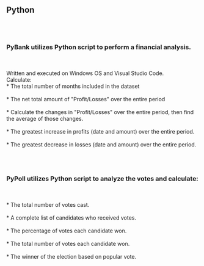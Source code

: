 <h2>Python</h2><br>
<br>
<h3>PyBank utilizes Python script to perform a financial analysis.</h3><br> 
<br>
Written and executed on Windows OS and Visual Studio Code.
<br>
Calculate:<br>
  * The total number of months included in the dataset<br>
<br>
  * The net total amount of "Profit/Losses" over the entire period<br>
<br>
  * Calculate the changes in "Profit/Losses" over the entire period, then find the average of those changes.<br>
<br>
  * The greatest increase in profits (date and amount) over the entire period.<br>
<br>
  * The greatest decrease in losses (date and amount) over the entire period.<br>
<br>
  <p align="center><img src="Analysis/PyBank.PNG"></p>
<br>
<h3>PyPoll utilizes Python script to analyze the votes and calculate:</h3><br> 
<br>
  * The total number of votes cast.<br>
<br>
  * A complete list of candidates who received votes.<br>
<br>
  * The percentage of votes each candidate won.<br>
<br>
  * The total number of votes each candidate won.<br>
<br>
  * The winner of the election based on popular vote.<br>
 <br>
  <p align="center><img src="/Analysis/PyPoll.PNG"></p>

